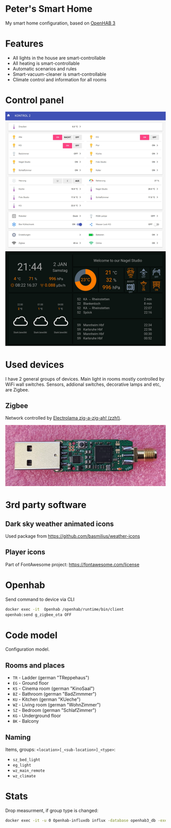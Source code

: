 # Peter's Smart Home
My smart home configuration, based on [OpenHAB 3](https://www.openhab.org/)

# Features

* All lights in the house are smart-controllable
* All heating is smart-controllable
* Automatic scenarios and rules
* Smart-vacuum-cleaner is smart-controllable
* Climate control and information for all rooms

# Control panel

![Panel screenshot 1](docs/screenshot-panel1.jpg)
![Panel screenshot 2](docs/screenshot-panel2.png)

# Used devices

I have 2 general groups of devices. Main light in rooms mostly controlled by WiFi wall switches. Sensors, addional switches, decorative lamps and etc, are Zigbee.

## Zigbee

Network controlled by [Electrolama zig-a-zig-ah! (zzh!)](https://www.zigbee2mqtt.io/information/supported_adapters.html).

![Electrolama zig-a-zig-ah! (zzh!)](docs/zzh-pcba-green.jpg)

# 3rd party software

## Dark sky weather animated icons

Used package from https://github.com/basmilius/weather-icons

## Player icons

Part of FontAwesome project: https://fontawesome.com/license

# Openhab

Send command to device via CLI
```bash
docker exec -it  Openhab /openhab/runtime/bin/client
openhab:send g_zigbee_ota OFF
```

# Code model

Configuration model.

## Rooms and places

* ``TR`` - Ladder (german "TReppehaus")
* ``EG`` - Ground floor
* ``KS`` - Cinema room (german "KinoSaal")
* ``BZ`` - Bathroom (german "BadZimmmer")
* ``KU`` - Kitchen (german "KUeche")
* ``WZ`` - Living room (german "WohnZimmer")
* ``SZ`` - Bedroom (german "SchlafZimmer")
* ``KG`` - Underground floor
* ``BK`` - Balcony

## Naming

Items, groups: ``<location>[_<sub-location>]_<type>``:

* ``sz_bed_light``
* ``eg_light``
* ``wz_main_remote``
* ``wz_climate``

# Stats

Drop measurment, if group type is changed:
```bash
docker exec -it -u 0 Openhab-influxdb influx -database openhab3_db -execute 'DROP MEASUREMENT g_all_leak'
```
